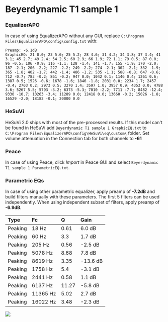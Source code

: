 # Beyerdynamic T1 sample 1

### EqualizerAPO
In case of using EqualizerAPO without any GUI, replace `C:\Program Files\EqualizerAPO\config\config.txt`
with:
```
Preamp: -6.1dB
GraphicEQ: 21 0.0; 23 5.6; 25 5.2; 28 4.6; 31 4.2; 34 3.8; 37 3.4; 41 3.1; 45 2.7; 49 2.4; 54 2.5; 60 2.9; 66 1.9; 72 1.1; 79 0.5; 87 0.0; 96 -0.5; 106 -0.9; 116 -1.1; 128 -1.4; 141 -1.7; 155 -1.9; 170 -2.0; 187 -2.1; 206 -2.2; 227 -2.2; 249 -2.2; 274 -2.1; 302 -2.1; 332 -1.9; 365 -1.8; 402 -1.7; 442 -1.4; 486 -1.2; 535 -1.1; 588 -0.8; 647 -0.6; 712 -0.7; 783 -0.2; 861 -0.2; 947 0.0; 1042 0.1; 1146 0.4; 1261 0.6; 1387 0.5; 1526 -0.6; 1678 -1.6; 1846 -1.8; 2031 0.0; 2234 1.7; 2457 -0.4; 2703 0.2; 2973 0.5; 3270 1.4; 3597 1.0; 3957 0.9; 4353 0.0; 4788 3.6; 5267 5.5; 5793 -3.2; 6373 -5.3; 7010 -2.2; 7711 -7.7; 8482 -12.4; 9330 -10.7; 10263 -3.4; 11289 0.0; 12418 0.0; 13660 -0.2; 15026 -1.8; 16529 -2.0; 18182 -0.1; 20000 0.0
```

### HeSuVi
HeSuVi 2.0 ships with most of the pre-processed results. If this model can't be found in HeSuVi add
`Beyerdynamic T1 sample 1 GraphicEQ.txt` to `C:\Program Files\EqualizerAPO\config\HeSuVi\eq\custom\` folder.
Set volume attenuation in the Connection tab for both channels to **-61**

### Peace
In case of using Peace, click *Import* in Peace GUI and select `Beyerdynamic T1 sample 1 ParametricEQ.txt`.

### Parametric EQs
In case of using other parametric equalizer, apply preamp of **-7.2dB** and build filters manually
with these parameters. The first 5 filters can be used independently.
When using independent subset of filters, apply preamp of **-6.9dB**.

| Type    | Fc       |     Q | Gain     |
|:--------|:---------|:------|:---------|
| Peaking | 18 Hz    |  0.61 | 6.0 dB   |
| Peaking | 60 Hz    |  3.3  | 1.7 dB   |
| Peaking | 205 Hz   |  0.56 | -2.5 dB  |
| Peaking | 5078 Hz  |  8.68 | 7.8 dB   |
| Peaking | 8619 Hz  |  3.35 | -13.6 dB |
| Peaking | 1758 Hz  |  5.4  | -3.1 dB  |
| Peaking | 2441 Hz  |  0.58 | 1.1 dB   |
| Peaking | 6137 Hz  | 11.27 | -5.8 dB  |
| Peaking | 11365 Hz |  5.02 | 2.7 dB   |
| Peaking | 16022 Hz |  3.48 | -2.3 dB  |

![](https://raw.githubusercontent.com/jaakkopasanen/AutoEq/master/results/innerfidelity/sbaf-serious/Beyerdynamic%20T1%20sample%201/Beyerdynamic%20T1%20sample%201.png)